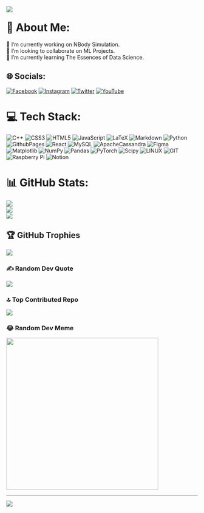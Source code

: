 <img align="left" src="https://orhun.dev/img/crow.png">


# 💫 About Me:
🔭 I’m currently working on NBody Simulation.<br>👯 I’m looking to collaborate on ML Projects.<br>🌱 I’m currently learning The Essences of Data Science. <br>
<!--💬 Ask me about Everything Python-related.<br>⚡ Fun fact: The Astronauts on Apollo 11 were 
1.  Neil Armstrong - Mission Commander.  
2.  Edwin 'Buzz' Aldrin - lunar module pilot.  
3.  Michael Collins - command module pilot.
-->

## 🌐 Socials:
[![Facebook](https://img.shields.io/badge/Facebook-%231877F2.svg?logo=Facebook&logoColor=white)](https://facebook.com/isaac.migdad.1) [![Instagram](https://img.shields.io/badge/Instagram-%23E4405F.svg?logo=Instagram&logoColor=white)](https://instagram.com/almiqdad.yahya) [![Twitter](https://img.shields.io/badge/Twitter-%231DA1F2.svg?logo=Twitter&logoColor=white)](https://twitter.com/miqdadgreeb) [![YouTube](https://img.shields.io/badge/YouTube-%23FF0000.svg?logo=YouTube&logoColor=white)](https://youtube.com/@theoryofeverything2.0) 

# 💻 Tech Stack:
![C++](https://img.shields.io/badge/c++-%2300599C.svg?style=for-the-badge&logo=c%2B%2B&logoColor=white) ![CSS3](https://img.shields.io/badge/css3-%231572B6.svg?style=for-the-badge&logo=css3&logoColor=white) ![HTML5](https://img.shields.io/badge/html5-%23E34F26.svg?style=for-the-badge&logo=html5&logoColor=white) ![JavaScript](https://img.shields.io/badge/javascript-%23323330.svg?style=for-the-badge&logo=javascript&logoColor=%23F7DF1E) 
![LaTeX](https://img.shields.io/badge/latex-%23008080.svg?style=for-the-badge&logo=latex&logoColor=white) ![Markdown](https://img.shields.io/badge/markdown-%23000000.svg?style=for-the-badge&logo=markdown&logoColor=white) ![Python](https://img.shields.io/badge/python-3670A0?style=for-the-badge&logo=python&logoColor=ffdd54) ![GithubPages](https://img.shields.io/badge/github%20pages-121013?style=for-the-badge&logo=github&logoColor=white) ![React](https://img.shields.io/badge/react-%2320232a.svg?style=for-the-badge&logo=react&logoColor=%2361DAFB) ![MySQL](https://img.shields.io/badge/mysql-%2300000f.svg?style=for-the-badge&logo=mysql&logoColor=white) ![ApacheCassandra](https://img.shields.io/badge/cassandra-%231287B1.svg?style=for-the-badge&logo=apache-cassandra&logoColor=white) ![Figma](https://img.shields.io/badge/figma-%23F24E1E.svg?style=for-the-badge&logo=figma&logoColor=white) ![Matplotlib](https://img.shields.io/badge/Matplotlib-%23ffffff.svg?style=for-the-badge&logo=Matplotlib&logoColor=black) ![NumPy](https://img.shields.io/badge/numpy-%23013243.svg?style=for-the-badge&logo=numpy&logoColor=white) ![Pandas](https://img.shields.io/badge/pandas-%23150458.svg?style=for-the-badge&logo=pandas&logoColor=white) ![PyTorch](https://img.shields.io/badge/PyTorch-%23EE4C2C.svg?style=for-the-badge&logo=PyTorch&logoColor=white) ![Scipy](https://img.shields.io/badge/SciPy-%230C55A5.svg?style=for-the-badge&logo=scipy&logoColor=%white) ![LINUX](https://img.shields.io/badge/Linux-FCC624?style=for-the-badge&logo=linux&logoColor=black) ![GIT](https://img.shields.io/badge/Git-fc6d26?style=for-the-badge&logo=git&logoColor=white) ![Raspberry Pi](https://img.shields.io/badge/-RaspberryPi-C51A4A?style=for-the-badge&logo=Raspberry-Pi) ![Notion](https://img.shields.io/badge/Notion-%23000000.svg?style=for-the-badge&logo=notion&logoColor=white)
<!--![Julia](https://img.shields.io/badge/-Julia-9558B2?style=for-the-badge&logo=julia&logoColor=white)--> 
# 📊 GitHub Stats:
![](https://github-readme-stats.vercel.app/api?username=miqdadgithub&theme=tokyonight&hide_border=false&include_all_commits=true&count_private=true)<br/>
![](https://github-readme-streak-stats.herokuapp.com/?user=miqdadgithub&theme=tokyonight&hide_border=false)<br/>
![](https://github-readme-stats.vercel.app/api/top-langs/?username=miqdadgithub&theme=tokyonight&hide_border=false&include_all_commits=true&count_private=true&layout=compact)

## 🏆 GitHub Trophies
![](https://github-profile-trophy.vercel.app/?username=miqdadgithub&theme=tokyonight&no-frame=false&no-bg=false&margin-w=4)

### ✍️ Random Dev Quote
![](https://quotes-github-readme.vercel.app/api?type=vetical&theme=radical)

### 🔝 Top Contributed Repo
![](https://github-contributor-stats.vercel.app/api?username=miqdadgithub&limit=5&theme=tokyonight&combine_all_yearly_contributions=true)

### 😂 Random Dev Meme
<img src='https://randommeme-five.vercel.app/' style="height: 400px;"/>

---
[![](https://visitcount.itsvg.in/api?id=miqdadgithub&icon=5&color=0)](https://visitcount.itsvg.in)

<!-- Proudly created with GPRM ( https://gprm.itsvg.in ) -->
